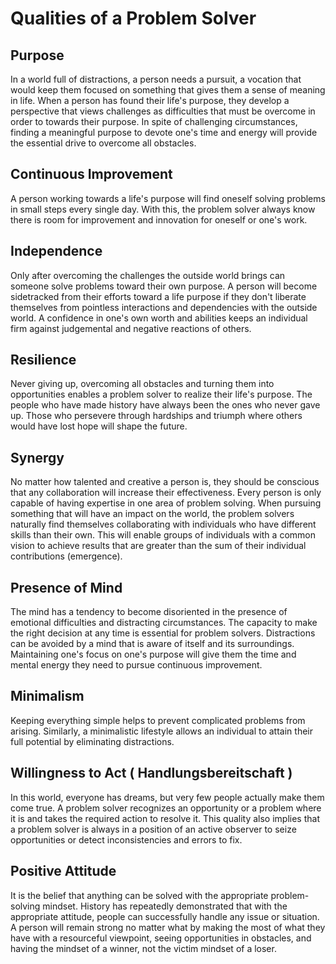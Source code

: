 #  Qualities of a Problem Solver

## Purpose
In a world full of distractions, a person needs a pursuit, a vocation that would keep them focused on something that gives them a sense of meaning in life. 
When a person has found their life's purpose, they develop a perspective that views challenges as difficulties that must be overcome in order to towards their purpose. In spite of challenging circumstances, finding a meaningful purpose to devote one's time and energy will provide the essential drive to overcome all obstacles.

## Continuous Improvement
A person working towards a life's purpose will find oneself solving problems in small steps every single day. With this, the problem solver always know there is room for improvement and innovation for oneself or one's work.

## Independence
Only after overcoming the challenges the outside world brings can someone solve problems toward their own purpose. A person will become sidetracked from their efforts toward a life purpose if they don't liberate themselves from pointless interactions and dependencies with the outside world. A confidence in one's own worth and abilities keeps an individual firm against judgemental and negative reactions of others.

## Resilience
Never giving up, overcoming all obstacles and turning them into opportunities enables a problem solver to realize their life's purpose. The people who have made history have always been the ones who never gave up. Those who persevere through hardships and triumph where others would have lost hope will shape the future.

## Synergy
No matter how talented and creative a person is, they should be conscious that any collaboration will increase their effectiveness. Every person is only capable of having expertise in one area of problem solving. When pursuing something that will have an impact on the world, the problem solvers naturally find themselves collaborating with individuals who have different skills than their own. This will enable groups of individuals with a common vision to achieve results that are greater than the sum of their individual contributions (emergence).

## Presence of Mind
The mind has a tendency to become disoriented in the presence of emotional difficulties and distracting circumstances. The capacity to make the right decision at any time is essential for problem solvers. Distractions can be avoided by a mind that is aware of itself and its surroundings. Maintaining one's focus on one's purpose will give them the time and mental energy they need to pursue continuous improvement.

## Minimalism
Keeping everything simple helps to prevent complicated problems from arising. Similarly, a minimalistic lifestyle allows an individual to attain their full potential by eliminating distractions.

## Willingness to Act ( Handlungsbereitschaft )
In this world, everyone has dreams, but very few people actually make them come true. A problem solver recognizes an opportunity or a problem where it is and takes the required action to resolve it. This quality also implies that a problem solver is always in a position of an active observer to seize opportunities or detect inconsistencies and errors to fix.

## Positive Attitude 
It is the belief that anything can be solved with the appropriate problem-solving mindset. History has repeatedly demonstrated that with the appropriate attitude, people can successfully handle any issue or situation. A person will remain strong no matter what by making the most of what they have with a resourceful viewpoint, seeing opportunities in obstacles, and having the mindset of a winner, not the victim mindset of a loser.
